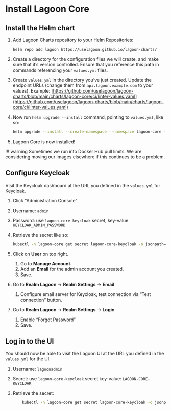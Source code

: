 # Install Lagoon Core

## Install the Helm chart

1. Add Lagoon Charts repository to your Helm Repositories:

    ```bash title="Add Lagoon Charts repository"
    helm repo add lagoon https://uselagoon.github.io/lagoon-charts/
    ```

2. Create a directory for the configuration files we will create, and make sure that it’s version controlled. Ensure that you reference this path in commands referencing your `values.yml` files.
3. Create `values.yml` in the directory you’ve just created. Update the endpoint URLs (change them from `api.lagoon.example.com` to your values).
   Example: [https://github.com/uselagoon/lagoon-charts/blob/main/charts/lagoon-core/ci/linter-values.yaml](https://github.com/uselagoon/lagoon-charts/blob/main/charts/lagoon-core/ci/linter-values.yaml)
4. Now run `helm upgrade --install` command, pointing to `values.yml`, like so:

    ```bash title="Upgrade Helm with values.yml"
    helm upgrade --install --create-namespace --namespace lagoon-core -f values.yml lagoon-core lagoon/lagoon-core`
    ```

5. Lagoon Core is now installed!

!!! warning
    Sometimes we run into Docker Hub pull limits. We are considering moving our images elsewhere if this continues to be a problem.

## Configure Keycloak

Visit the Keycloak dashboard at the URL you defined in the `values.yml` for Keycloak.

1. Click "Administration Console"
2. Username: `admin`
3. Password: use `lagoon-core-keycloak` secret, key-value `KEYCLOAK_ADMIN_PASSWORD`
4. Retrieve the secret like so:

    ```bash title="Retrieve secret"
    kubectl -n lagoon-core get secret lagoon-core-keycloak -o jsonpath="{.data.KEYCLOAK_ADMIN_PASSWORD}" | base64 --decode
    ```

5. Click on **User** on top right.
   1. Go to **Manage Account.**
   2. Add an **Email** for the admin account you created.
   3. Save.
6. Go to **Realm Lagoon** -> **Realm Settings** -> **Email**
   1. Configure email server for Keycloak, test connection via “Test connection” button.
7. Go to **Realm Lagoon** -> **Realm Settings** -> **Login**
   1. Enable “Forgot Password”
   2. Save.

## Log in to the UI

You should now be able to visit the Lagoon UI at the URL you defined in the `values.yml` for the UI.

1. Username: `lagoonadmin`
2. Secret: use `lagoon-core-keycloak` secret key-value: `LAGOON-CORE-KEYCLOAK`
3. Retrieve the secret:

    ```bash title="Retrieve secret"
        kubectl -n lagoon-core get secret lagoon-core-keycloak -o jsonpath="{.data.KEYCLOAK_LAGOON_ADMIN_PASSWORD}" | base64 --decode
    ```
